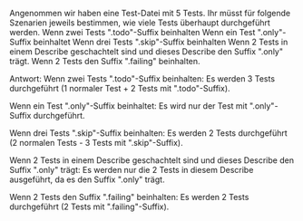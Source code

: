 Angenommen wir haben eine Test-Datei mit 5 Tests.
Ihr müsst für folgende Szenarien jeweils bestimmen, wie viele Tests überhaupt durchgeführt werden.
Wenn zwei Tests ".todo"-Suffix beinhalten
Wenn ein Test ".only"-Suffix beinhaltet
Wenn drei Tests ".skip"-Suffix beinhalten
Wenn 2 Tests in einem Describe geschachtelt sind und dieses Describe den Suffix ".only" trägt.
Wenn 2 Tests den Suffix ".failing" beinhalten.

Antwort:
Wenn zwei Tests ".todo"-Suffix beinhalten:
Es werden 3 Tests durchgeführt (1 normaler Test + 2 Tests mit ".todo"-Suffix).

Wenn ein Test ".only"-Suffix beinhaltet:
Es wird nur der Test mit ".only"-Suffix durchgeführt.

Wenn drei Tests ".skip"-Suffix beinhalten:
Es werden 2 Tests durchgeführt (2 normalen Tests - 3 Tests mit ".skip"-Suffix).

Wenn 2 Tests in einem Describe geschachtelt sind und dieses Describe den Suffix ".only" trägt:
Es werden nur die 2 Tests in diesem Describe ausgeführt, da es den Suffix ".only" trägt.

Wenn 2 Tests den Suffix ".failing" beinhalten:
Es werden 2 Tests durchgeführt (2 Tests mit ".failing"-Suffix).
